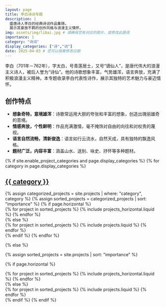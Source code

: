```yaml
---
layout: page
title: 李白诗词专题
description: |
  盛唐诗人李白的经典诗词作品集锦，
  展示其豪放不羁的创作风格与浪漫主义情怀。
img: assets/img/libai.jpg # 请确保您有对应的图片，或修改此路径
importance: 1
category: "诗词"
display_categories: ["诗","词"]
date: 2025-04-03 # 您可以按需修改日期
---
```


李白（701年－762年），字太白，号青莲居士，又号“谪仙人”，是唐代伟大的浪漫主义诗人，被后人誉为“诗仙”。他的诗歌想象丰富，气势雄浑，语言奔放，充满了积极浪漫主义精神。本专题收录李白代表性诗作，展示其独特的艺术魅力与豪迈情怀。

## 创作特点

- **想象奇特，意境雄浑**：诗歌常运用大胆的夸张和丰富的想象，创造出瑰丽雄奇的意境。
- **情感奔放，个性鲜明**：作品充满激情，毫不掩饰对自由的向往和对权贵的蔑视。
- **语言自然流畅，清新俊逸**：语言如行云流水，自然天成，具有独特的飘逸风格。
- **题材广泛，内容丰富**：涵盖山水、送别、咏史、抒怀等多种题材。



<!-- pages/projects.md -->
<div class="projects">
{% if site.enable_project_categories and page.display_categories %}
  <!-- Display categorized projects -->
  {% for category in page.display_categories %}
  <a id="{{ category }}" href=".#{{ category }}">
    <h2 class="category">{{ category }}</h2>
  </a>
  {% assign categorized_projects = site.projects | where: "category", category %}
  {% assign sorted_projects = categorized_projects | sort: "importance" %}
  <!-- Generate cards for each project -->
  {% if page.horizontal %}
  <div class="container">
    <div class="row row-cols-1 row-cols-md-2">
    {% for project in sorted_projects %}
      {% include projects_horizontal.liquid %}
    {% endfor %}
    </div>
  </div>
  {% else %}
  <div class="row row-cols-1 row-cols-md-3">
    {% for project in sorted_projects %}
      {% include projects.liquid %}
    {% endfor %}
  </div>
  {% endif %}
  {% endfor %}

{% else %}

<!-- Display projects without categories -->

{% assign sorted_projects = site.projects | sort: "importance" %}

  <!-- Generate cards for each project -->

{% if page.horizontal %}

  <div class="container">
    <div class="row row-cols-1 row-cols-md-2">
    {% for project in sorted_projects %}
      {% include projects_horizontal.liquid %}
    {% endfor %}
    </div>
  </div>
  {% else %}
  <div class="row row-cols-1 row-cols-md-3">
    {% for project in sorted_projects %}
      {% include projects.liquid %}
    {% endfor %}
  </div>
  {% endif %}
{% endif %}
</div>
